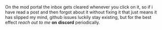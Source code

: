 On the mod portal the inbox gets cleared whenever you click on it, so if i have read a post and then forgot about it without fixing it that just means it has slipped my mind, github issues luckily stay existing, but for the best effect *reach out* _to me_ __on__ **discord** periodically.
